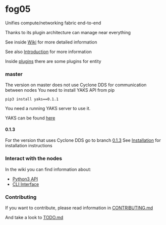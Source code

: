 # fog05

Unifies compute/networking fabric end-to-end

Thanks to its plugin architecture can manage near everything

See inside [Wiki](https://github.com/eclipse/fog05/wiki) for more detailed information

See also [Introduction](https://github.com/eclipse/fog05/blob/master/Introduction.md) for more information

Inside [plugins](./plugins) there are some plugins for entity

### master

The version on master does not use Cyclone DDS for communication between nodes
You need to install YAKS API from pip

```
pip3 install yaks==0.1.1
```

You need a running YAKS server to use it.

YAKS can be found [here](https://www.dropbox.com/s/1tmbubzahzy4eex/yaksd.tar.gz)

#### 0.1.3 


For the version that uses Cyclone DDS go to branch [0.1.3](https://github.com/eclipse/fog05/tree/0.1.3)
See [Installation](https://github.com/eclipse/fog05/wiki/Installation) for installation instructions

### Interact with the nodes

In the wiki you can find information about:

- [Python3 API](https://github.com/eclipse/fog05/wiki/fog05-Python-API)
- [CLI Interface](https://github.com/eclipse/fog05/wiki/CLI-Interface)


### Contributing

If you want to contribute, please read information in [CONTRIBUTING.md](./CONTRIBUTING.md)

And take a look to [TODO.md](./TODO.md)
